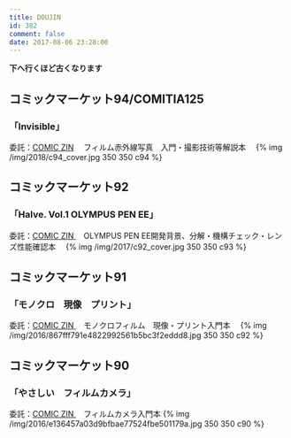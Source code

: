 ```yaml
---
title: DOUJIN
id: 382
comment: false
date: 2017-08-06 23:28:00
---
```


__下へ行くほど古くなります__

## コミックマーケット94/COMITIA125
### 「Invisible」

委託：[COMIC ZIN](https://shop.comiczin.jp/products/detail.php?product_id=37067)
　フィルム赤外線写真　入門・撮影技術等解説本
　{% img /img/2018/c94_cover.jpg 350 350 c94 %}

## コミックマーケット92
### 「Halve. Vol.1 OLYMPUS PEN EE」

委託：[COMIC ZIN ](http://shop.comiczin.jp/products/detail.php?product_id=33227)
　OLYMPUS PEN EE開発背景、分解・機構チェック・レンズ性能確認本
　{% img /img/2017/c92_cover.jpg 350 350 c93 %}



## コミックマーケット91
### 「モノクロ　現像　プリント」

委託：[COMIC ZIN ](http://shop.comiczin.jp/products/detail.php?product_id=30782)
　モノクロフィルム　現像・プリント入門本
　{% img /img/2016/867fff791e4822992561b5bc3f2eddd8.jpg 350 350 c92 %}



## コミックマーケット90
### 「やさしい　フィルムカメラ」

委託：[COMIC ZIN ](http://shop.comiczin.jp/products/detail.php?product_id=29315)
　フィルムカメラ入門本
{% img /img/2016/e136457a03d9bfbae77524fbe501179a.jpg 350 350 c90 %}
